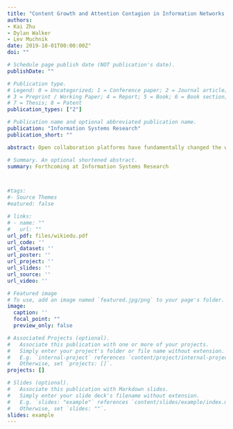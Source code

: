 ```yaml
---
title: "Content Growth and Attention Contagion in Information Networks: A Natural Experiment on Wikipedia"
authors:
- Kai Zhu
- Dylan Walker
- Lev Muchnik
date: 2019-10-01T00:00:00Z"
doi: ""

# Schedule page publish date (NOT publication's date).
publishDate: ""

# Publication type.
# Legend: 0 = Uncategorized; 1 = Conference paper; 2 = Journal article;
# 3 = Preprint / Working Paper; 4 = Report; 5 = Book; 6 = Book section;
# 7 = Thesis; 8 = Patent
publication_types: ["2"]

# Publication name and optional abbreviated publication name.
publication: "Information Systems Research"
publication_short: ""

abstract: Open collaboration platforms have fundamentally changed the way knowledge is produced, disseminated  and consumed. In these systems, contributions arise organically with little to no central governance. While  such decentralization provides many benefits, a lack of broad oversight and coordination can leave  questions of information poverty and skewness to the mercy of the system’s natural dynamics. Unfortunately, we still lack a basic understanding of the dynamics at play in these systems, and specifically, how contribution and attention interact and propagate through information networks. We leverage a large scale natural experiment to study how exogenous content contributions to Wikipedia articles affect the attention they attract and how that attention spills over to other articles in the network. Results reveal that exogenously added content leads to significant, substantial and long-term increases in both content consumption and subsequent contributions. Furthermore, we find significant attention spillover to downstream hyperlinked articles. Through both analytical estimation and empirically-informed simulation, we evaluate policies to harness this attention contagion to address the problem of information poverty and skewness. We find that harnessing attention contagion can lead to as much as a twofold increase in the total attention flow to clusters of disadvantaged articles. Our findings have important policy implications for open collaboration platforms and information networks. 

# Summary. An optional shortened abstract.
summary: Forthcoming at Information Systems Research



#tags:
#- Source Themes
#eatured: false

# links:
# - name: ""
#   url: ""
url_pdf: files/wikiedu.pdf
url_code: ''
url_dataset: ''
url_poster: ''
url_project: ''
url_slides: ''
url_source: ''
url_video: ''

# Featured image
# To use, add an image named `featured.jpg/png` to your page's folder. 
image:
  caption: ''
  focal_point: ""
  preview_only: false

# Associated Projects (optional).
#   Associate this publication with one or more of your projects.
#   Simply enter your project's folder or file name without extension.
#   E.g. `internal-project` references `content/project/internal-project/index.md`.
#   Otherwise, set `projects: []`.
projects: []

# Slides (optional).
#   Associate this publication with Markdown slides.
#   Simply enter your slide deck's filename without extension.
#   E.g. `slides: "example"` references `content/slides/example/index.md`.
#   Otherwise, set `slides: ""`.
slides: example
---
```


